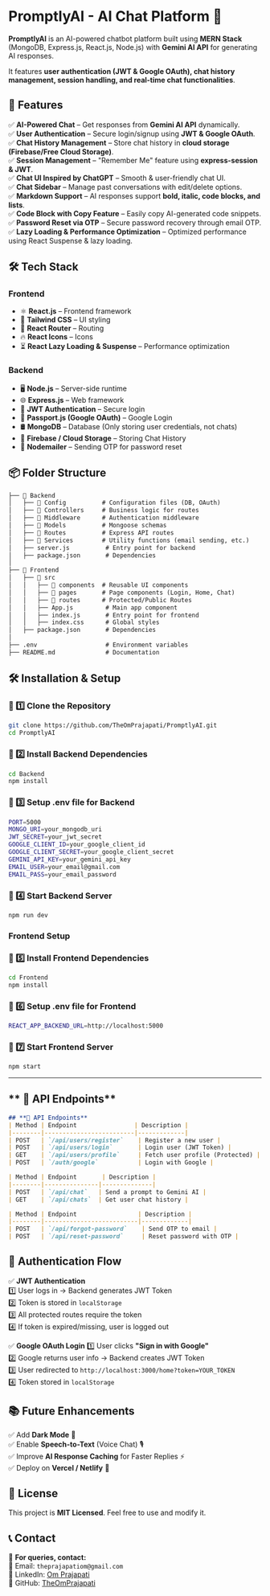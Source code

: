 # **PromptlyAI - AI Chat Platform** 🚀  

**PromptlyAI** is an AI-powered chatbot platform built using **MERN Stack** (MongoDB, Express.js, React.js, Node.js) with **Gemini AI API** for generating AI responses. 

It features **user authentication (JWT & Google OAuth), chat history management, session handling, and real-time chat functionalities**.

## **📌 Features**
✅ **AI-Powered Chat** – Get responses from **Gemini AI API** dynamically.  
✅ **User Authentication** – Secure login/signup using **JWT & Google OAuth**.  
✅ **Chat History Management** – Store chat history in **cloud storage (Firebase/Free Cloud Storage)**.  
✅ **Session Management** – "Remember Me" feature using **express-session & JWT**.  
✅ **Chat UI Inspired by ChatGPT** – Smooth & user-friendly chat UI.  
✅ **Chat Sidebar** – Manage past conversations with edit/delete options.  
✅ **Markdown Support** – AI responses support **bold, italic, code blocks, and lists**.  
✅ **Code Block with Copy Feature** – Easily copy AI-generated code snippets.  
✅ **Password Reset via OTP** – Secure password recovery through email OTP.  
✅ **Lazy Loading & Performance Optimization** – Optimized performance using React Suspense & lazy loading.  

## **🛠️ Tech Stack**
### **Frontend**
- ⚛️ **React.js** – Frontend framework  
- 🎨 **Tailwind CSS** – UI styling  
- 🚀 **React Router** – Routing  
- 🔥 **React Icons** – Icons  
- ⏳ **React Lazy Loading & Suspense** – Performance optimization  

### **Backend**
- 🖥 **Node.js** – Server-side runtime  
- 🌐 **Express.js** – Web framework  
- 🔐 **JWT Authentication** – Secure login  
- 🔑 **Passport.js (Google OAuth)** – Google Login  
- 🛢 **MongoDB** – Database (Only storing user credentials, not chats)  
- 💾 **Firebase / Cloud Storage** – Storing Chat History  
- 📧 **Nodemailer** – Sending OTP for password reset  

## **📦 Folder Structure**
```md
├── 📂 Backend
│   ├── 📂 Config          # Configuration files (DB, OAuth)
│   ├── 📂 Controllers     # Business logic for routes
│   ├── 📂 Middleware      # Authentication middleware
│   ├── 📂 Models          # Mongoose schemas
│   ├── 📂 Routes          # Express API routes
│   ├── 📂 Services        # Utility functions (email sending, etc.)
│   ├── server.js          # Entry point for backend
│   ├── package.json       # Dependencies
│
├── 📂 Frontend
│   ├── 📂 src
│   │   ├── 📂 components  # Reusable UI components
│   │   ├── 📂 pages       # Page components (Login, Home, Chat)
│   │   ├── 📂 routes      # Protected/Public Routes
│   │   ├── App.js         # Main app component
│   │   ├── index.js       # Entry point for frontend
│   │   ├── index.css      # Global styles
│   ├── package.json       # Dependencies
│
├── .env                   # Environment variables
├── README.md              # Documentation
```

## **🛠️ Installation & Setup**
### **🔹 1️⃣ Clone the Repository**
``` sh
git clone https://github.com/TheOmPrajapati/PromptlyAI.git
cd PromptlyAI
```

### **🔹 2️⃣ Install Backend Dependencies**
``` sh
cd Backend
npm install
```

### **🔹 3️⃣ Setup .env file for Backend**
``` sh
PORT=5000
MONGO_URI=your_mongodb_uri
JWT_SECRET=your_jwt_secret
GOOGLE_CLIENT_ID=your_google_client_id
GOOGLE_CLIENT_SECRET=your_google_client_secret
GEMINI_API_KEY=your_gemini_api_key
EMAIL_USER=your_email@gmail.com
EMAIL_PASS=your_email_password
```

### **🔹 4️⃣ Start Backend Server**
``` sh
npm run dev
```

### **Frontend Setup**
### **🔹 5️⃣ Install Frontend Dependencies**
``` sh
cd Frontend
npm install
```

### **🔹 6️⃣ Setup .env file for Frontend**
``` sh
REACT_APP_BACKEND_URL=http://localhost:5000
```

### **🔹 7️⃣ Start Frontend Server**
``` sh
npm start
```

---

## ** 🔌 API Endpoints**
``` md
## **🔌 API Endpoints**
| Method | Endpoint                | Description |
|--------|-------------------------|-------------|
| POST   | `/api/users/register`    | Register a new user |
| POST   | `/api/users/login`       | Login user (JWT Token) |
| GET    | `/api/users/profile`     | Fetch user profile (Protected) |
| POST   | `/auth/google`           | Login with Google |

| Method | Endpoint       | Description |
|--------|---------------|--------------|
| POST   | `/api/chat`   | Send a prompt to Gemini AI |
| GET    | `/api/chats`  | Get user chat history |

| Method | Endpoint                 | Description |
|--------|--------------------------|-------------|
| POST   | `/api/forgot-password`    | Send OTP to email |
| POST   | `/api/reset-password`     | Reset password with OTP |
```

## **🔐 Authentication Flow**
✅ **JWT Authentication**  
1️⃣ User logs in → Backend generates JWT Token  
2️⃣ Token is stored in `localStorage`  
3️⃣ All protected routes require the token  
4️⃣ If token is expired/missing, user is logged out  

✅ **Google OAuth Login**
1️⃣ User clicks **"Sign in with Google"**  
2️⃣ Google returns user info → Backend creates JWT Token  
3️⃣ User redirected to `http://localhost:3000/home?token=YOUR_TOKEN`  
4️⃣ Token stored in `localStorage`  

## **📚 Future Enhancements**
✅ Add **Dark Mode** 🌙  
✅ Enable **Speech-to-Text** (Voice Chat) 🎙  
✅ Improve **AI Response Caching** for Faster Replies ⚡  
✅ Deploy on **Vercel / Netlify** 🚀  

## **📝 License**
This project is **MIT Licensed**. Feel free to use and modify it.

## **📞 Contact**
💬 **For queries, contact:**  
📧 Email: `theprajapatiom@gmail.com`  
🔗 LinkedIn: [Om Prajapati](https://www.linkedin.com/in/om-prajapati-969733266/)  
🔹 GitHub: [TheOmPrajapati](https://github.com/TheOmPrajapati)  
